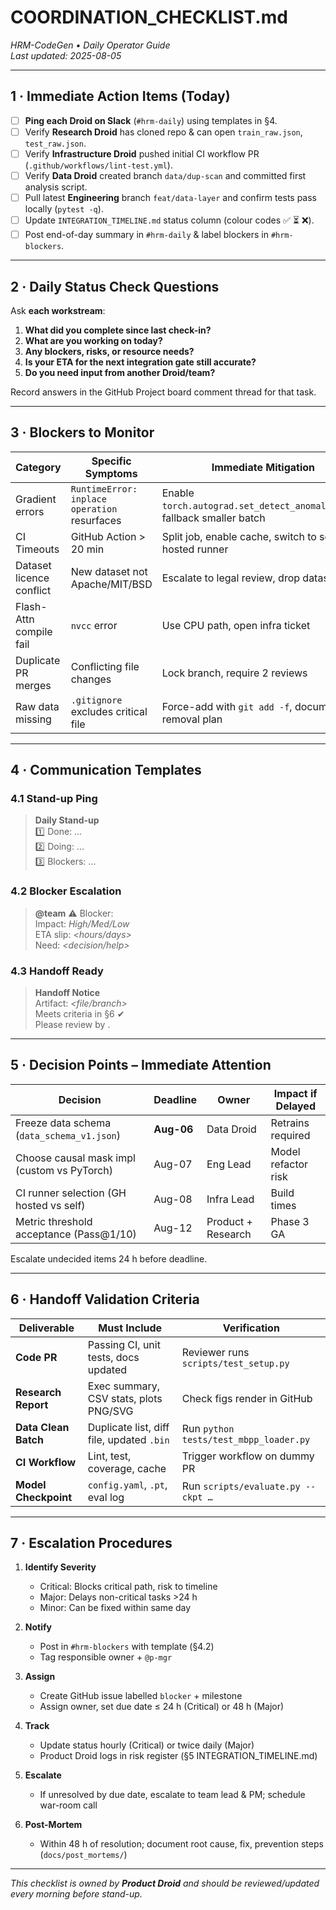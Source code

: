 # COORDINATION_CHECKLIST.md  
_HRM-CodeGen • Daily Operator Guide_  
_Last updated: 2025-08-05_

---

## 1 · Immediate Action Items (Today)

- [ ] **Ping each Droid on Slack** (`#hrm-daily`) using templates in §4.  
- [ ] Verify **Research Droid** has cloned repo & can open `train_raw.json`, `test_raw.json`.  
- [ ] Verify **Infrastructure Droid** pushed initial CI workflow PR (`.github/workflows/lint-test.yml`).  
- [ ] Verify **Data Droid** created branch `data/dup-scan` and committed first analysis script.  
- [ ] Pull latest **Engineering** branch `feat/data-layer` and confirm tests pass locally (`pytest -q`).  
- [ ] Update `INTEGRATION_TIMELINE.md` status column (colour codes ✅ ⏳ ❌).  
- [ ] Post end-of-day summary in `#hrm-daily` & label blockers in `#hrm-blockers`.

---

## 2 · Daily Status Check Questions

Ask **each workstream**:

1. **What did you complete since last check-in?**  
2. **What are you working on today?**  
3. **Any blockers, risks, or resource needs?**  
4. **Is your ETA for the next integration gate still accurate?**  
5. **Do you need input from another Droid/team?**

Record answers in the GitHub Project board comment thread for that task.

---

## 3 · Blockers to Monitor

| Category | Specific Symptoms | Immediate Mitigation |
|----------|-------------------|----------------------|
| Gradient errors | `RuntimeError: inplace operation` resurfaces | Enable `torch.autograd.set_detect_anomaly(True)`, fallback smaller batch |
| CI Timeouts | GitHub Action > 20 min | Split job, enable cache, switch to self-hosted runner |
| Dataset licence conflict | New dataset not Apache/MIT/BSD | Escalate to legal review, drop dataset |
| Flash-Attn compile fail | `nvcc` error | Use CPU path, open infra ticket |
| Duplicate PR merges | Conflicting file changes | Lock branch, require 2 reviews |
| Raw data missing | `.gitignore` excludes critical file | Force-add with `git add -f`, document removal plan |

---

## 4 · Communication Templates

### 4.1  Stand-up Ping
> **Daily Stand-up**  
> 1️⃣ Done: …  
> 2️⃣ Doing: …  
> 3️⃣ Blockers: …

### 4.2  Blocker Escalation
> **@team** ⚠️ Blocker: _<issue>_  
> Impact: _High/Med/Low_  
> ETA slip: _<hours/days>_  
> Need: _<decision/help>_

### 4.3  Handoff Ready
> **Handoff Notice**  
> Artifact: _<file/branch>_  
> Meets criteria in §6 ✔  
> Please review by _<date>_.

---

## 5 · Decision Points – Immediate Attention

| Decision | Deadline | Owner | Impact if Delayed |
|----------|----------|-------|-------------------|
| Freeze data schema (`data_schema_v1.json`) | **Aug-06** | Data Droid | Retrains required |
| Choose causal mask impl (custom vs PyTorch) | Aug-07 | Eng Lead | Model refactor risk |
| CI runner selection (GH hosted vs self) | Aug-08 | Infra Lead | Build times |
| Metric threshold acceptance (Pass@1/10) | Aug-12 | Product + Research | Phase 3 GA |

Escalate undecided items 24 h before deadline.

---

## 6 · Handoff Validation Criteria

| Deliverable | Must Include | Verification |
|-------------|--------------|--------------|
| **Code PR** | Passing CI, unit tests, docs updated | Reviewer runs `scripts/test_setup.py` |
| **Research Report** | Exec summary, CSV stats, plots PNG/SVG | Check figs render in GitHub |
| **Data Clean Batch** | Duplicate list, diff file, updated `.bin` | Run `python tests/test_mbpp_loader.py` |
| **CI Workflow** | Lint, test, coverage, cache | Trigger workflow on dummy PR |
| **Model Checkpoint** | `config.yaml`, `.pt`, eval log | Run `scripts/evaluate.py --ckpt …` |

---

## 7 · Escalation Procedures

1. **Identify Severity**  
   - Critical: Blocks critical path, risk to timeline  
   - Major: Delays non-critical tasks >24 h  
   - Minor: Can be fixed within same day

2. **Notify**  
   - Post in `#hrm-blockers` with template (§4.2)  
   - Tag responsible owner + `@p-mgr`

3. **Assign**  
   - Create GitHub issue labelled `blocker` + milestone  
   - Assign owner, set due date ≤ 24 h (Critical) or 48 h (Major)

4. **Track**  
   - Update status hourly (Critical) or twice daily (Major)  
   - Product Droid logs in risk register (§5 INTEGRATION_TIMELINE.md)

5. **Escalate**  
   - If unresolved by due date, escalate to team lead & PM; schedule war-room call

6. **Post-Mortem**  
   - Within 48 h of resolution; document root cause, fix, prevention steps (`docs/post_mortems/`)

---

_This checklist is owned by **Product Droid** and should be reviewed/updated every morning before stand-up._
